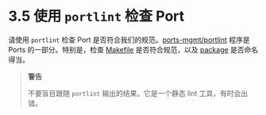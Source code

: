 # 3.5 使用 `portlint` 检查 Port

请使用 `portlint` 检查 Port 是否符合我们的规范。[ports-mgmt/portlint](https://cgit.freebsd.org/ports/tree/ports-mgmt/portlint/) 程序是 Ports 的一部分。特别是，检查 [Makefile](https://docs.freebsd.org/en/books/porters-handbook/porting-samplem/#porting-samplem) 是否符合规范，以及 [package](https://docs.freebsd.org/en/books/porters-handbook/porting-pkgname/#porting-pkgname) 是否命名得当。

>**警告**
>
>不要盲目跟随 `portlint` 输出的结果。它是一个静态 lint 工具，有时会出错。 
